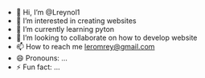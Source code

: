 - 👋 Hi, I’m @Lreynol1
- 👀 I’m interested in creating websites
- 🌱 I’m currently learning pyton
- 💞️ I’m looking to collaborate on how to develop website
- 📫 How to reach me leromrey@gmail.com
- 😄 Pronouns: ...
- ⚡ Fun fact: ...

<!---
Lreynol1/Lreynol1 is a ✨ special ✨ repository because its `README.md` (this file) appears on your GitHub profile.
You can click the Preview link to take a look at your changes.
--->
